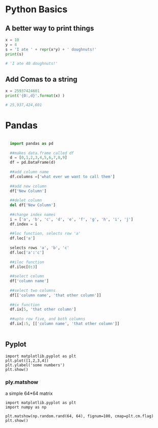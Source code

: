 # Python Basics

## A better way to print things

```python
x = 10
y = 4
s = 'I ate ' + repr(x*y) + ' doughnuts!'
print(s)

# 'I ate 40 doughnuts!'
```
## Add Comas to a string

```python
x = 25937424601
print('{0:,d}'.format(x) )

# 25,937,424,601
```

# Pandas

```python

  import pandas as pd
  
  ##makes data.frame called df
  d = [0,1,2,3,4,5,6,7,8,9]
  df = pd.DataFrame(d)
  
  ##add column name
  df.columns =['what ever we want to call them']
  
  ##add new column
  df['New Column']
  
  ##delet column
  del df['New Column']
  
  ##change index names
  i = ['a', 'b', 'c', 'd', 'e', 'f', 'g', 'h', 'i', 'j']
  df.index = i
  
  ##loc function, selects row 'a'
  df.loc['a']
  
  selects rows 'a', 'b', 'c'
  df.loc['a':'c']
  
  ##iloc function
  df.iloc[0:3]
  
  ##select column
  df['column name']
  
  ##select two columns
  df[['column name', 'that other column']]
  
  ##ix function 
  df.ix[5, 'that other column']
  
  ##upto row five, and both columns
  df.ix[:5, [['column name', 'that other column']]
   
```

## Pyplot
```{python}
import matplotlib.pyplot as plt
plt.plot([1,2,3,4])
plt.ylabel('some numbers')
plt.show()
```

### ply.matshow
a simple 64*64 matrix  

```{python}
import matplotlib.pyplot as plt
import numpy as np

plt.matshow(np.random.rand(64, 64), fignum=100, cmap=plt.cm.flag)
plt.show()
```

